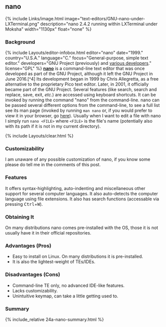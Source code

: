 ## nano
{% include Links/image.html image="text-editors/GNU-nano-under-LXTerminal.png" description="nano 2.4.2 running within LXTerminal under Moksha" width="1130px" float="none" %}

### Background
{% include Layouts/editor-infobox.html editor="nano" date="1999." country="U.S.A." language="C." focus="General-purpose, simple text editor." developers="GNU Project (previously) and <a href='https://nano-editor.org/who.php' link='_blank'>various developers</a>." license="GPL" %}
[**nano**](http://www.nano-editor.org/) is a command-line text editor that was once developed as part of the GNU Project, although it left the GNU Project in June 2016.[^4] Its development began in 1999 by Chris Allegretta, as a free alternative to the proprietary Pico text editor. Later, in 2001, it officially became part of the GNU Project. Several features (like search, search and replace, save, exit, *etc.*) are accessed using keyboard shortcuts. It can be invoked by running the command "nano" from the command-line. nano can be passed several different options from the command-line, to see a full list see its man page (invoked by running `man nano` or, if you would prefer to view it in your browser, go [here](/man/nano.1.html)). Usually when I want to edit a file with nano I simply run `nano <FILE>` where `<FILE>` is the file's name (potentially also with its path if it is not in my current directory).

{% include Layouts/clear.html %}<br/>
### Customizability
I am unaware of any possible customization of nano, if you know some please do tell me in the comments of this post.

### Features
It offers syntax-highlighting, auto-indenting and miscellaneous other support for several computer languages. It also auto-detects the computer language using file extensions. It also has search functions (accessable via pressing <kbd>Ctrl</kbd>+<kbd>W</kbd>).

### Obtaining It
On many distributions nano comes pre-installed with the OS, those it is not usually have it in their official repositories. 

### Advantages (Pros)
* Easy to install on Linux. On many distributions it is pre-installed.
* It is also the lightest-weight of TEs/IDEs.

### Disadvantages (Cons)
* Command-line TE only, no advanced IDE-like features.
* Lacks customizability.
* Unintuitive keymap, can take a little getting used to.

### Summary
{% include_relative 24a-nano-summary.html %}

